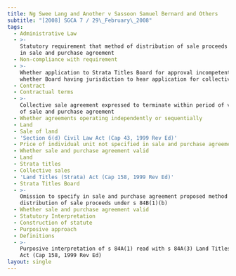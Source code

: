 ```yaml
---
title: Ng Swee Lang and Another v Sassoon Samuel Bernard and Others
subtitle: "[2008] SGCA 7 / 29\_February\_2008"
tags:
  - Administrative Law
  - >-
    Statutory requirement that method of distribution of sale proceeds be stated
    in sale and purchase agreement
  - Non-compliance with requirement
  - >-
    Whether application to Strata Titles Board for approval incompetent and
    whether Board having jurisdiction to hear application for collective sale
  - Contract
  - Contractual terms
  - >-
    Collective sale agreement expressed to terminate within period of validity
    of sale and purchase agreement
  - Whether agreements operating independently or sequentially
  - Land
  - Sale of land
  - 'Section 6(d) Civil Law Act (Cap 43, 1999 Rev Ed)'
  - Price of individual unit not specified in sale and purchase agreement
  - Whether sale and purchase agreement valid
  - Land
  - Strata titles
  - Collective sales
  - 'Land Titles (Strata) Act (Cap 158, 1999 Rev Ed)'
  - Strata Titles Board
  - >-
    Omission to specify in sale and purchase agreement proposed method of
    distribution of sale proceeds under s 84B(1)(b)
  - Whether sale and purchase agreement valid
  - Statutory Interpretation
  - Construction of statute
  - Purposive approach
  - Definitions
  - >-
    Purposive interpretation of s 84A(1) read with s 84A(3) Land Titles (Strata)
    Act (Cap 158, 1999 Rev Ed)
layout: single
---
```


